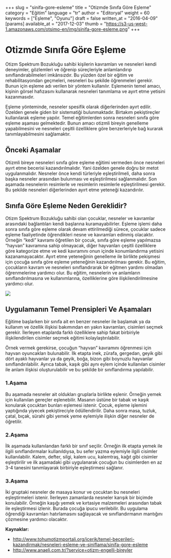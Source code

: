 +++
slug = "sinifa-gore-esleme"
title = "Otizmde Sınıfa Göre Eşleme"
category = "Eğitim"
language = "tr"
author = "Editoryal"
weight = 60
keywords = ["Eşleme", "Oyunu"]
draft = false
written_at = "2016-04-09"
[params]
available_at = "2017-12-03"
thumb = "https://s3-us-west-1.amazonaws.com/otsimo-en/img/sinifa-gore-esleme.png"
+++


# Otizmde Sınıfa Göre Eşleme

Otizm Spektrum Bozukluğu sahibi kişilerin kavramları ve nesneleri kendi deneyimler, gözlemleri ve öğrenip süreçleriyle anlamlandırıp sınıflandırabilmeleri imkânsızdır. Bu yüzden özel bir eğitim ve rehabilitasyondan geçmeleri, nesneleri bu şekilde öğrenmeleri gerekir. Bunun için eşleme adı verilen bir yöntem kullanılır. Eşlemenin temel amacı, kişinin görsel hafızasını kullanarak nesneleri tanımlama ve ayırt etme yetisini kazanmasıdır.

Eşleme yönteminde, nesneler spesifik olarak diğerlerinden ayırt edilir. Özelden genele giden bir sistematiği bulunmaktadır. Birtakım pekiştireçler kullanılarak eşleme yapılır. Temel eğitimlerden sonra nesneleri sınıfa göre eşleme aşaması gelmektedir. Bunun amacı otizmli bireyin genelleme yapabilmesini ve nesneleri çeşitli özelliklere göre benzerleriyle bağ kurarak tanımlayabilmesini sağlamaktır.


## Önceki Aşamalar

Otizmli bireye nesneleri sınıfa göre eşleme eğitimi vermeden önce nesneleri ayırt etme becerisi kazandırılmalıdır. Yani özelden genele doğru bir metot uygulanmalıdır. Nesneler önce kendi türleriyle eşleştirilmeli, daha sonra başka nesneler arasından bulunması ve eşleştirilmesi sağlanmalıdır. Son aşamada nesnelerin resimlerle ve resimlerin resimlerle eşleştirilmesi gerekir. Bu şekilde nesneleri diğerlerinden ayırt etme yeteneği kazandırılır.

## Sınıfa Göre Eşleme Neden Gereklidir?

Otizm Spektrum Bozukluğu sahibi olan çocuklar, nesneler ve kavramlar arasındaki bağlantıları kendi başlarına kuramayabilirler. Eşleme işlemi daha sonra sınıfa göre eşleme olarak devam ettirilmediği sürece, çocuklar sadece eşleme faaliyetinde öğrendikleri nesne ve kavramları edinmiş olacaktır. Örneğin “kedi” kavramı öğretilen bir çocuk, sınıfa göre eşleme yapılmazsa “hayvan” kavramına sahip olmayacak, diğer hayvanları çeşitli özelliklere göre kategorize etme ve kedi kavramını onun içinde konumlandırma yetisini kazanamayacaktır. Ayırt etme yeteneğinin genelleme ile birlikte pekişmesi için çocuğa sınıfa göre eşleme yeteneğinin kazandırılması gerekir. Bu eğitim, çocukların kavram ve nesneleri sınıflandırarak bir eğitmen yardımı olmadan öğrenmelerine yardımcı olur. Bu eğitim, nesnelerin ve anlamların sınıflandırılmasına ve kullanımlarına, özelliklerine göre ilişkilendirilmesine yardımcı olur.

![](https://s3-us-west-1.amazonaws.com/otsimo-en/img/blog_ici/smile_child.jpg)

## Uygulamanın Temel Prensipleri Ve Aşamaları

Eğitime başlarken bir sınıfa ait en benzer nesneler ile başlamak ya da kullanım ve özellik ilişkisi bakımından en yakın kavramları, cisimleri seçmek gerekir. İlerleyen etaplarda farklı özelliklere sahip fakat birbiriyle ilişkilendirilen cisimler seçmek eğitimi kolaylaştırılabilir.

Örnek vermek gerekirse, çocuğun “hayvan” kavramını öğrenmesi için hayvan oyuncakları bulunabilir. İlk etapta inek, zürafa, gergedan, geyik gibi dört ayaklı hayvanlar ya da geyik, boğa, bizon gibi boynuzlu hayvanlar sınıflandırılabilir. Ayrıca tabak, kaşık gibi aynı eylem içinde kullanılan cisimler ile anlam ilişkisi oluşturulabilir ve bu şekilde bir sınıflandırma yapılabilir.

### 1.Aşama

Bu aşamada nesneler ait oldukları gruplarla birlikte eşlenir. Örneğin yemek için kullanılan gereçler eşlenebilir. Masanın üstüne bir tabak ve kaşık konularak çocuktan bunları eşlemesi istenir. Çocuk, eşleme işlemini yaptığında yiyecek pekiştireciyle ödüllendirilir. Daha sonra masa, tuzluk, çatal, bıçak, sürahi gibi yemek yeme eylemiyle ilişkin diğer nesneler de öğretilir.

### 2.Aşama

İlk aşamada kullanılandan farklı bir sınıf seçilir. Örneğin ilk etapta yemek ile ilgili sınıflandırmalar kullanıldıysa, bu sefer yazma eylemiyle ilgili cisimler kullanılabilir. Kalem, defter, silgi, kalem ucu, kalemtraş, kağıt gibi cisimler eşleştirilir ve ilk aşamadaki gibi uygulanarak çocuğun bu cisimlerden en az 3-4 tanesini tanımlayarak birbiriyle eşleştirmesi sağlanır.

### 3.Aşama

İki gruptaki nesneler de masaya konur ve çocuktan bu nesneleri eşleştirmeleri istenir. İlerleyen zamanlarda nesneler karışık bir biçimde konulabilir. Örneğin kaşığı yemek ve kırtasiye malzemeleri arasından tabak ile eşleştirmesi izlenir. Burada çocuğa ipucu verilebilir. Bu uygulama öğrendiği kavramları hatırlamasını sağlayacak ve sınıflandırmanın mantığını çözmesine yardımcı olacaktır.

**Kaynaklar:**

  * http://www.tohumotizmportali.org/icerik/temel-becerileri-kazandirmak/nesneleri-esleme-ve-siniflama/sinifa-gore-esleme
  * http://www.anaeli.com.tr/?service=otizm-engelli-bireyler
